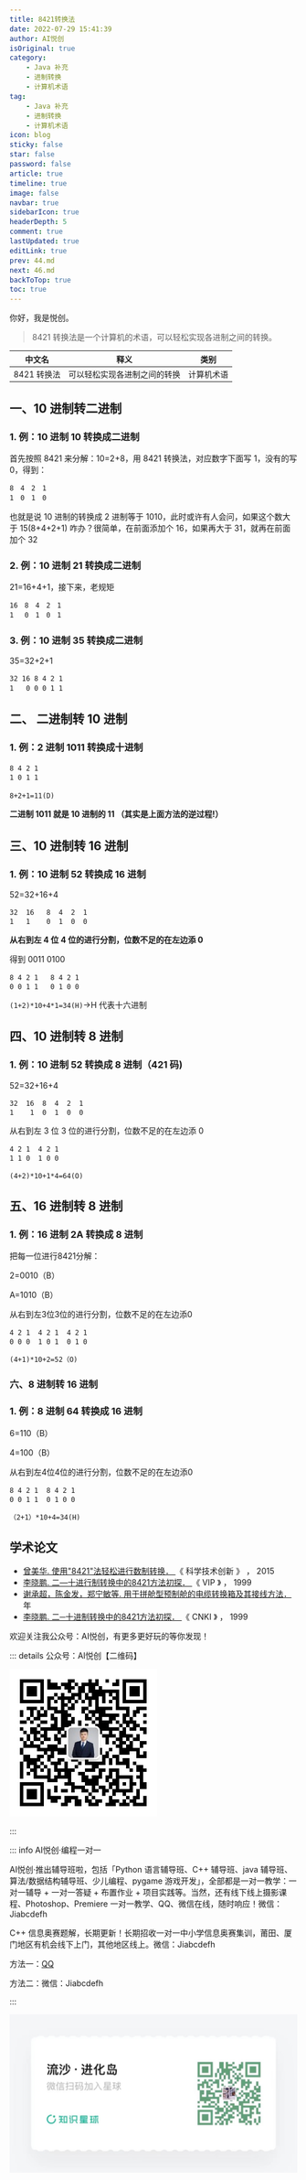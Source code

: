 ```yaml
---
title: 8421转换法
date: 2022-07-29 15:41:39
author: AI悦创
isOriginal: true
category: 
    - Java 补充
    - 进制转换
    - 计算机术语
tag:
    - Java 补充
    - 进制转换
    - 计算机术语
icon: blog
sticky: false
star: false
password: false
article: true
timeline: true
image: false
navbar: true
sidebarIcon: true
headerDepth: 5
comment: true
lastUpdated: true
editLink: true
prev: 44.md
next: 46.md
backToTop: true
toc: true
---
```


你好，我是悦创。

> 8421 转换法是一个计算机的术语，可以轻松实现各进制之间的转换。

| 中文名      | 释义                         | 类别       |
| ----------- | ---------------------------- | ---------- |
| 8421 转换法 | 可以轻松实现各进制之间的转换 | 计算机术语 |



## 一、10 进制转二进制

### 1. 例：10 进制 10 转换成二进制

首先按照 8421 来分解：10=2+8，用 8421 转换法，对应数字下面写 1，没有的写 0，得到：

```cmd
8　4　2　1
1　0　1　0
```

也就是说 10 进制的转换成 2 进制等于 1010，此时或许有人会问，如果这个数大于 15(8+4+2+1) 咋办？很简单，在前面添加个 16，如果再大于 31，就再在前面加个 32

### 2. 例：10 进制 21 转换成二进制

21=16+4+1，接下来，老规矩

```cmd
16　8　4　2　1
1　 0　1　0　1
```

### 3. 例：10 进制 35 转换成二进制

35=32+2+1

```cmd
32 16 8 4 2 1
1	0 0 0 1 1
```

## 二、 二进制转 10 进制

### 1. 例：2 进制 1011 转换成十进制

```cmd
8 4 2 1
1 0 1 1
```

`8+2+1=11(D)`

**二进制 1011 就是 10 进制的 11 （其实是上面方法的逆过程!）**

## 三、10 进制转 16 进制

### 1. 例：10 进制 52 转换成 16 进制

52=32+16+4

```
32  16   8  4  2  1
1   1    0  1  0  0
```

**从右到左 4 位 4 位的进行分割，位数不足的在左边添 0**

得到 0011 0100

```
8 4 2 1   8 4 2 1
0 0 1 1   0 1 0 0
```

`(1+2)*10+4*1=34(H)`->H 代表十六进制

## 四、10 进制转 8 进制

### 1. 例：10 进制 52 转换成 8 进制（421 码)

52=32+16+4

```
32  16  8  4  2  1
1    1  0  1  0  0
```

从右到左 3 位 3 位的进行分割，位数不足的在左边添 0

```
4 2 1  4 2 1
1 1 0  1 0 0
```

`(4+2)*10+1*4=64(O)`



## 五、16 进制转 8 进制

### 1. 例：16 进制 2A 转换成 8 进制

把每一位进行8421分解：

2=0010（B）

A=1010（B）

从右到左3位3位的进行分割，位数不足的在左边添0

```
4 2 1  4 2 1  4 2 1
0 0 0  1 0 1  0 1 0
```

`(4+1)*10+2=52（O)`

### 六、8 进制转 16 进制

### 1. 例：8 进制 64 转换成 16 进制

6=110（B）

4=100（B）

从右到左4位4位的进行分割，位数不足的在左边添0

```
8 4 2 1  8 4 2 1
0 0 1 1  0 1 0 0
```

`（2+1）*10+4=34(H)`

## 学术论文

-  [曾美华.  使用"8421"法轻松进行数制转换． ](https://xueshu.baidu.com/usercenter/paper/show?paperid=b4177899dc7bb4ae79bf98f6a42f966d&tn=SE_baiduxueshu_c1gjeupa&ie=utf-8&site=baike)《 科学技术创新 》 ， 2015
-  [李晓鹏.  二—十进行制转换中的8421方法初探． ](https://xueshu.baidu.com/usercenter/paper/show?paperid=67bb9cde76c9c5d9401b4afb91d8d933&tn=SE_baiduxueshu_c1gjeupa&ie=utf-8&site=baike)《 VIP 》 ， 1999
-  [谢承超，陈金发，郑宁敏等.  用于拼舱型预制舱的电缆转换箱及其接线方法． ](https://xueshu.baidu.com/usercenter/paper/show?paperid=1e1d08u0sp1p0r200n7208701f664954&tn=SE_baiduxueshu_c1gjeupa&ie=utf-8&site=baike)年
-  [李晓鹏.  二─十进制转换中的8421方法初探． ](https://xueshu.baidu.com/usercenter/paper/show?paperid=45677549978bad3233f7b884b76021f6&tn=SE_baiduxueshu_c1gjeupa&ie=utf-8&site=baike)《 CNKI 》 ， 1999

欢迎关注我公众号：AI悦创，有更多更好玩的等你发现！

::: details 公众号：AI悦创【二维码】

![](/gzh.jpg)

:::

::: info AI悦创·编程一对一

AI悦创·推出辅导班啦，包括「Python 语言辅导班、C++ 辅导班、java 辅导班、算法/数据结构辅导班、少儿编程、pygame 游戏开发」，全部都是一对一教学：一对一辅导 + 一对一答疑 + 布置作业 + 项目实践等。当然，还有线下线上摄影课程、Photoshop、Premiere 一对一教学、QQ、微信在线，随时响应！微信：Jiabcdefh

C++ 信息奥赛题解，长期更新！长期招收一对一中小学信息奥赛集训，莆田、厦门地区有机会线下上门，其他地区线上。微信：Jiabcdefh

方法一：[QQ](http://wpa.qq.com/msgrd?v=3&uin=1432803776&site=qq&menu=yes)

方法二：微信：Jiabcdefh

:::

![](/zsxq.jpg)



